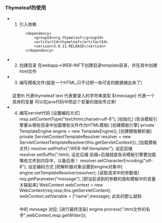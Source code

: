 ### Thymeleaf的使用
+ 1. 引入依赖
    <!-- https://mvnrepository.com/artifact/org.thymeleaf/thymeleaf -->
            <dependency>
                <groupId>org.thymeleaf</groupId>
                <artifactId>thymeleaf</artifactId>
                <version>3.0.11.RELEASE</version>
            </dependency>
+ 2. 创建目录
    在webapp->WEB-INF下创建目录template目录，并在其中创建html文件            
+ 3. 编写模板文件(就是一个HTML,只不过把一些可变的数据摘出来了)
    <h3 th:text="${message}"></h3>
        这里th 代表thymeleaf
        text  代表要录入的字符串类型
        ${message} 代表一个具体的变量 可以在java代码中把这个变量的值给传过来!
+ 4. 编写servlet代码
    [设置编码方式] resp.setContentType("text/html;charset=utf-8");
    [初始化] (告诉模板引擎要从哪些目录中加载哪些文件作为HTML模板)
        [创建模板引擎]
            private TemplateEngine engine = new TemplateEngine();
        [创建模板解析器]
            private ServletContextTemplateResolver resolver = new ServletContextTemplateResolver(this.getServletContext());
        [加载模板文件]
            resolver.setPrefix("/WEB-INF/template/"); 设定前缀
            resolver.setSuffix(".html);               设定后缀
            前缀+后缀就是告诉模板引擎要加载哪些文件到内存中，以备后用！
            resolver.setCharacterEncoding("utf-8");   设定编码方式
        [把解析器对象设置到engine对象中]
            engine.setTemplateResolver(resolver);
    [读取请求中的参数值]
        req.getParameter("message");
    [把当前读到的参数的值和模板中的变量关联起来]
        WebContext webContext = new WebContext(req,resp,this.getServletContext);
        webContext.setVariable = ("name",message);    此处的那么就和<h3 th:text="${message}"></h3>中的 message 对应;
    [进行最终渲染]
        engine.process(".html文件的名字",webContext,resp.getWriter());